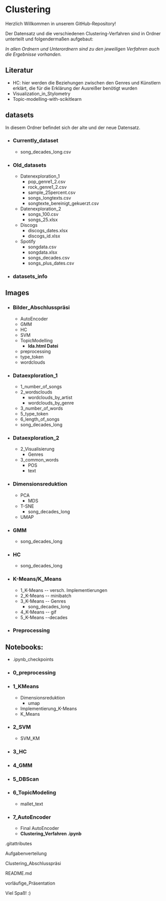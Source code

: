 # Clustering


Herzlich Willkommen in unserem GitHub-Repository!

Der Datensatz und die verschiedenen Clustering-Verfahren sind in Ordner unterteilt und folgendermaßen aufgebaut:

*In allen Ordnern und Unterordnern sind zu den jeweiligen Verfahren auch die Ergebnisse vorhanden.*

## **Literatur**
-	HC: hier werden die Beziehungen zwischen den Genres und Künstlern erklärt, die für die Erklärung der Ausreißer benötigt wurden
-	Visualization_in_Stylometry
-	Topic-modelling-with-scikitlearn

## **datasets**
In diesem Ordner befindet sich der alte und der neue Datensatz.

- ### **Currently_dataset** 
    - song_decades_long.csv
- ### **Old_datasets**
    - Datenexploration_1
      -	pop_genre1_2.csv 
      - rock_genre1_2.csv 
      - sample_25percent.csv 
      - songs_longtexts.csv 
      - songtexte_bereinigt_gekuerzt.csv 
    - Datenexploration_2
      -	songs_100.csv 
      - songs_25.xlsx 
    - Discogs
      - discogs_dates.xlsx 
      -	discogs_id.xlsx 
     - Spotify
        - songdata.csv 
        - songdata.xlsx 
        - songs_decades.csv 
        - songs_plus_dates.csv  
- ### **datasets_info**

## **Images** 
- ### **Bilder_Abschlusspräsi** 
    - AutoEncoder 
    - GMM 
    - HC
    - SVM
    - TopicModelling
    	- **lda.html Datei**
    - preprocessing 
    - type_token
    - wordclouds 
 - ### **Dataexploration_1** 
    - 1_number_of_songs 
    - 2_wordsclouds 
        - wordclouds_by_artist 
        - wordclouds_by_genre
    - 3_number_of_words 
    - 5_type_token 
    - 6_length_of_songs
    - song_decades_long 
- ### **Dataexploration_2** 
    - 2_Visualisierung 
         - Genres 
    - 3_common_words 
        - POS
        - text 
- ### **Dimensionsreduktion**
    - PCA 
        - MDS
    - T-SNE 
        - song_decades_long
    - UMAP 
- ### **GMM** 
    - song_decades_long
- ### **HC** 
    - song_decades_long
- ### **K-Means/K_Means** 
    - 1_K-Means -- versch. Implementierungen 
    - 2_K-Means -- minibatch 
    - 3_K-Means -- Genres
        - song_decades_long 
    - 4_K-Means -- gif 
    - 5_K-Means --decades 
- ### **Preprocessing** 

## **Notebooks**: 
- .ipynb_checkpoints 
- ### **0_preprocessing** 
- ### **1_KMeans** 
    - Dimensionsreduktion 
         - umap
    - Implementierung_K-Means 
    - K_Means 
- ### **2_SVM** 
    - SVM_KM 
- ### **3_HC** 
- ### **4_GMM**
- ### **5_DBScan** 
- ### **6_TopicModeling**
   	 - mallet_text
- ### **7_AutoEncoder**
	 - Final AutoEncoder 
	 - **Clustering_Verfahren .ipynb** 


.gitattributes

Aufgabenverteilung

Clustering_Abschlusspräsi

README.md

vorläufige_Präsentation
 

Viel Spaß! :) 



